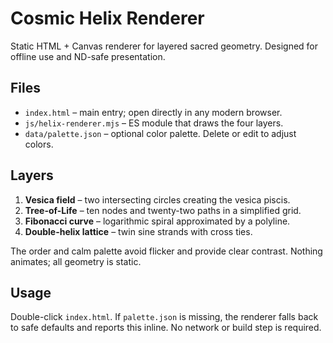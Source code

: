 # Cosmic Helix Renderer

Static HTML + Canvas renderer for layered sacred geometry. Designed for offline use and ND-safe presentation.

## Files
- `index.html` – main entry; open directly in any modern browser.
- `js/helix-renderer.mjs` – ES module that draws the four layers.
- `data/palette.json` – optional color palette. Delete or edit to adjust colors.

## Layers
1. **Vesica field** – two intersecting circles creating the vesica piscis.
2. **Tree-of-Life** – ten nodes and twenty-two paths in a simplified grid.
3. **Fibonacci curve** – logarithmic spiral approximated by a polyline.
4. **Double-helix lattice** – twin sine strands with cross ties.

The order and calm palette avoid flicker and provide clear contrast. Nothing animates; all geometry is static.

## Usage
Double-click `index.html`. If `palette.json` is missing, the renderer falls back to safe defaults and reports this inline. No network or build step is required.

